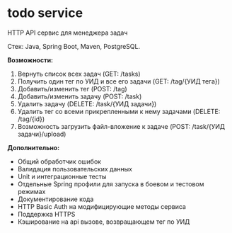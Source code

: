 # todo service
HTTP API сервис для менеджера задач

Стек: Java, Spring Boot, Maven, PostgreSQL.

**Возможности:**
1)	Вернуть список всех задач (GET: /tasks)
2)	Получить один тег по УИД и все его задачи (GET: /tag/{УИД тега})
3)	Добавить/изменить тег (POST: /tag)
4)	Добавить/изменить задачу (POST: /task)
5)	Удалить задачу (DELETE: /task/{УИД задачи})
6)	Удалить тег со всеми прикрепленными к нему задачами (DELETE: /tag/{id})
7) Возможность загрузить файл-вложение к задаче (POST: /task/{УИД задачи}/upload)

**Дополнительно:**
* Общий обработчик ошибок
* Валидация пользовательских данных
* Unit и интеграционные тесты
* Отдельные Spring профили для запуска в боевом и тестовом режимах
* Документирование кода
* HTTP Basic Auth на модифицирующие методы сервиса
* Поддержка HTTPS
* Кэширование на api вызове, возвращающем тег по УИД